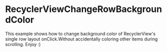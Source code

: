 # RecyclerViewChangeRowBackgroundColor
This example shows how to change background color of RecyclerView's single row layout onClick.Without accidentally coloring other items during scrolling.
Enjoy :)
